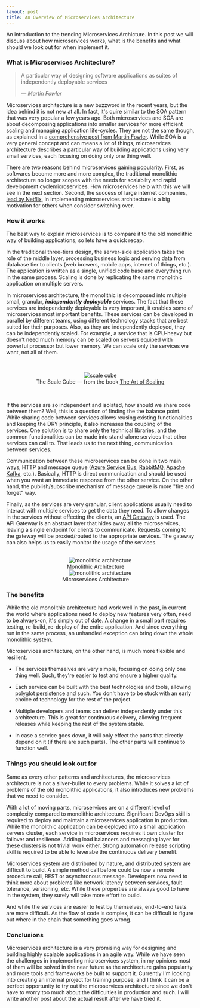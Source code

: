 ```yaml
---
layout: post
title: An Overview of Microservices Architecture
---
```


An introduction to the trending Microservices Archicture. In this post we will discuss about how microservices works, what is the benefits and what should we look out for when implement it.

### What is Microservices Architecture?

>  A particular way of designing software applications as suites of independently deployable services
>
> &mdash; <cite>Martin Fowler</cite>

Microservices architecture is a new buzzword in the recent years, but the idea behind it is not new at all. In fact, it's quire similar to the SOA pattern that was very popular a few years ago. Both microservices and SOA are about decomposing applications into smaller services for more efficient scaling and managing application life-cycles. They are not the same though, as explained in a [comprehensive post from Martin Fowler](http://martinfowler.com/articles/microservices.html#MicroservicesAndSoa). While SOA is a very general concept and can means a lot of things, microservices architecture describes a particular way of building applications using very small services, each focusing on doing only one thing well.

There are two reasons behind microservices gaining popularity. First, as softwares become more and more complex, the traditional monolithic architecture no longer scopes with the needs for scalabilty and rapid development cyclemicroservices. How microservices help with this we will see in the next section. Second, the success of large internet companies, [lead by Netflix](http://nginx.com/blog/microservices-at-netflix-architectural-best-practices), in implementing microservices architecture is a big motivation for others when consider switching over.


### How it works

The best way to explain microservices is to compare it to the old monolithic way of building applications, so lets have a quick recap.

In the traditional three-tiers design, the server-side application takes the role of the middle layer, processing business logic and serving data from database tier to clients (web browers, mobile apps, internet of things, etc.). The application is written as a single, unified code base and everything run in the same process. Scaling is done by replicating the same monolithic application on multiple servers.

In microservices architecture, the monolithic is decomposed into multiple small, granular, **_independently deployable_** services. The fact that these services are independently deployable is very important, it enables some of microservices most important benefits. These services can be developed in parallel by different teams, using different technology stacks that are best suited for their purposes. Also, as they are independently deployed, they can be independently scaled. For example, a service that is CPU-heavy but doesn't need much memory can be scaled on servers equiped with powerful processor but lower memory. We can scale only the services we want, not all of them.

<br>
<p align="center">
	<img src="{{ site.BASE_PATH }}/assets/media/scale_cube.png" alt="scale cube" style="max-height: 250px"> <br>
	<span class="img-caption">The Scale Cube &mdash; from the book <a href="http://theartofscalability.com">The Art of Scaling </a></span>
</p>
<br>

If the services are so independent and isolated, how should we share code between them? Well, this is a question of finding the the balance point. While sharing code between services allows reusing existing functionalities and keeping the DRY principle, it also increases the coupling of the services. One solution is to share only the technical libraries, and the common functionalities can be made into stand-alone services that other services can call to. That leads us to the next thing, communication between services.

Communication between these microservices can be done in two main ways, HTTP and message queue ([Azure Service Bus](http://azure.microsoft.com/en-us/services/service-bus), [RabbitMQ](https://www.rabbitmq.com), [Apache Kafka](http://kafka.apache.org), etc.). Basically, HTTP is direct communication and should be used when you want an immediate response from the other service. On the other hand, the publish/subscribe mechanism of message queue is more "fire and forget" way.

Finally, as the services are very granular, client applications usually need to interact with multiple services to get the data they need. To allow changes in the services without effecting the clients, an [API Gateway](http://microservices.io/patterns/apigateway.html) is used. The API Gateway is an abstract layer that hides away all the microservices, leaving a single endpoint for clients to communicate. Requests coming to the gateway will be proxied/routed to the appropriate services. The gateway can also helps us to easily monitor the usage of the services.

<br>
<div class="row">
	<div class="col-md-6" align="center">
		<img src="{{ site.BASE_PATH }}/assets/media/monolithic_architecture_diagram.png" alt="monolithic architecture" style="max-height: 400px"><br>
		<span class="img-caption" style="margin-left: -25px">Monolithic Architecture</span>
	</div>
	<div class="col-md-6" align="center">
		<img src="{{ site.BASE_PATH }}/assets/media/microservices_architecture_diagram.png" alt="monolithic architecture" style="max-height: 400px"><br>
		<span class="img-caption" style="margin-left: -25px">Microservices Architecture</span>
	</div>
</div>

### The benefits

While the old monolithic architecture had work well in the past, in current the world where applications need to deploy new features very often, need to be always-on, it's simply out of date. A change in a small part requires testing, re-build, re-deploy of the entire application. And since everything run in the same process, an unhandled exception can bring down the whole monolithic system.

Microservices architecture, on the other hand, is much more flexible and resilient.

* The services themselves are very simple, focusing on doing only one thing well. Such, they're easier to test and ensure a higher quality. 

* Each service can be built with the best technologies and tools, allowing [polyglot persistence](http://martinfowler.com/bliki/PolyglotPersistence.html) and such. You don't have to be stuck with an early choice of technology for the rest of the project. 

* Multiple developers and teams can deliver independently under this architecture. This is great for continuous delivery, allowing frequent releases while keeping the rest of the system stable. 

* In case a service goes down, it will only effect the parts that directly depend on it (if there are such parts). The other parts will continue to function well.


### Things you should look out for

Same as every other patterns and architectures, the microservices architecture is not a silver-bullet to every problems. While it solves a lot of problems of the old monolithic applications, it also introduces new problems that we need to consider.

With a lot of moving parts, microservices are on a different level of complexity compared to monolithic architecture. Significant DevOps skill is required to deploy and maintain a microservices application in production. While the monolithic application can be deployed into a small application servers cluster, each service in microservices requires it own cluster for failover and resilience. Adding load balancers and messaging layer for these clusters is not trivial work either. Strong automation release scripting skill is required to be able to leverabe the continuous delivery benefit.

Microservices system are distributed by nature, and distributed system are difficult to build. A simple method call before could be now a remote procedure call, REST or asynchronous message. Developers now need to think more about problems like network latency between services, fault tolerance, versioning, etc. While these properties are always good to have in the system, they surely will take more effort to build.

And while the services are easier to test by themselves, end-to-end tests are more difficult. As the flow of code is complex, it can be difficult to figure out where in the chain that something goes wrong.

### Conclusions

Microservices architecture is a very promising way for designing and building highly scalable applications in an agile way. While we have seen the challenges in implementing microservices system, in my opinions most of them will be solved in the near future as the architecture gains popularity and more tools and frameworks be built to support it. Currently I'm looking into creating an internal project for training purpose, and I think it can be a perfect opportunity to try out the microservices architecture since we don't have to worry too much about the difficulties in production and such. I will write another post about the actual result after we have tried it.










